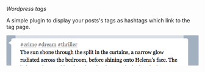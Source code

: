 _Wordpress tags_

A simple plugin to display your posts's tags as hashtags which link to the tag page.

![Screenshot of Wordpress tags](screenshot.png)
